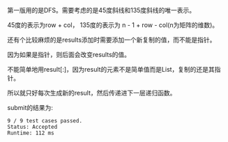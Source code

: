 第一版用的是DFS。需要考虑的是45度斜线和135度斜线的唯一表示。

45度的表示为row + col， 135度的表示为 n - 1 + row - col(n为矩阵的维数)。

还有个比较麻烦的是results添加时需要添加一个新复制的值，而不能是指针。

因为如果是指针，则后面会改变results的值。

不能简单地用result[:]，因为result的元素不是简单值而是List，复制的还是其指针。

所以就只好每次生成新的result，然后传递进下一层递归函数。

submit的结果为:
```
9 / 9 test cases passed.
Status: Accepted
Runtime: 112 ms
```

